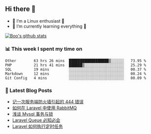 ## Hi there 👋
* 🔭 I’m a Linux enthusiast 🐧️
* 🏃️ I’m currently learning everything 🏃️

[![Boo's github stats](https://github-readme-stats.vercel.app/api?username=0xAiKang)](https://github.com/anuraghazra/github-readme-stats)

<!-- [![Most Used Langs](https://github-readme-stats.vercel.app/api/top-langs/?username=0xAiKang)](https://github.com/anuraghazra/github-readme-stats) -->

### 📊 This week I spent my time on
<!--START_SECTION:waka-->
```text
Other        63 hrs 26 mins  ██████████████████▒░░░░░░   73.95 % 
PHP          21 hrs 41 mins  ██████▒░░░░░░░░░░░░░░░░░░   25.29 % 
SQL          19 mins         ░░░░░░░░░░░░░░░░░░░░░░░░░   00.37 % 
Markdown     12 mins         ░░░░░░░░░░░░░░░░░░░░░░░░░   00.24 % 
Git Config   4 mins          ░░░░░░░░░░░░░░░░░░░░░░░░░   00.09 % 
```
<!--END_SECTION:waka-->

### 📕 Latest Blog Posts
<!-- BLOG-POST-LIST:START -->
- [记一次服务端防火墙引起的 444 错误](https://www.0x2beace.com/444-errors-caused-by-a-server-firewall/)
- [如何在 Laravel 中使用 RabbitMQ](https://www.0x2beace.com/how-to-use-rabbitmq-in-laravel/)
- [浅谈 Mysql 事务与锁](https://www.0x2beace.com/talking-about-mysql-transaction-and-lock/)
- [Laravel Queue 必知必会](https://www.0x2beace.com/laravel-queue-must-know-and-know/)
- [Laravel 如何执行定时任务](https://www.0x2beace.com/how-does-laravel-perform-timing-tasks/)
<!-- BLOG-POST-LIST:END -->

